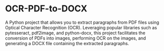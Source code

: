 # OCR-PDF-to-DOCX
A Python project that allows you to extract paragraphs from PDF files using Optical Character Recognition (OCR). Leveraging popular libraries such as pytesseract, pdf2image, and python-docx, this project facilitates the conversion of PDFs into images, performing OCR on the images, and generating a DOCX file containing the extracted paragraphs.
